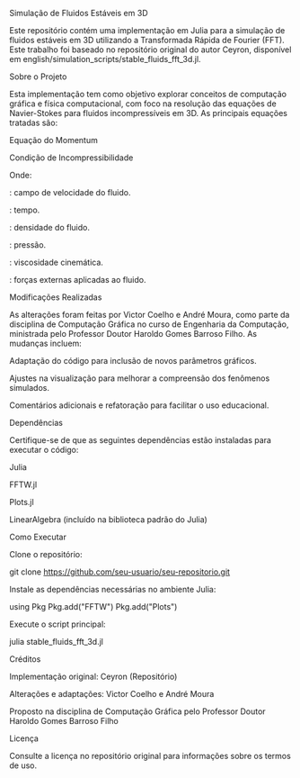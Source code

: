 Simulação de Fluidos Estáveis em 3D

Este repositório contém uma implementação em Julia para a simulação de fluidos estáveis em 3D utilizando a Transformada Rápida de Fourier (FFT). Este trabalho foi baseado no repositório original do autor Ceyron, disponível em english/simulation_scripts/stable_fluids_fft_3d.jl.

Sobre o Projeto

Esta implementação tem como objetivo explorar conceitos de computação gráfica e física computacional, com foco na resolução das equações de Navier-Stokes para fluidos incompressíveis em 3D. As principais equações tratadas são:

Equação do Momentum



Condição de Incompressibilidade



Onde:

: campo de velocidade do fluido.

: tempo.

: densidade do fluido.

: pressão.

: viscosidade cinemática.

: forças externas aplicadas ao fluido.

Modificações Realizadas

As alterações foram feitas por Victor Coelho e André Moura, como parte da disciplina de Computação Gráfica no curso de Engenharia da Computação, ministrada pelo Professor Doutor Haroldo Gomes Barroso Filho. As mudanças incluem:

Adaptação do código para inclusão de novos parâmetros gráficos.

Ajustes na visualização para melhorar a compreensão dos fenômenos simulados.

Comentários adicionais e refatoração para facilitar o uso educacional.

Dependências

Certifique-se de que as seguintes dependências estão instaladas para executar o código:

Julia

FFTW.jl

Plots.jl

LinearAlgebra (incluído na biblioteca padrão do Julia)

Como Executar

Clone o repositório:

git clone https://github.com/seu-usuario/seu-repositorio.git

Instale as dependências necessárias no ambiente Julia:

using Pkg
Pkg.add("FFTW")
Pkg.add("Plots")

Execute o script principal:

julia stable_fluids_fft_3d.jl

Créditos

Implementação original: Ceyron (Repositório)

Alterações e adaptações: Victor Coelho e André Moura

Proposto na disciplina de Computação Gráfica pelo Professor Doutor Haroldo Gomes Barroso Filho

Licença

Consulte a licença no repositório original para informações sobre os termos de uso.
